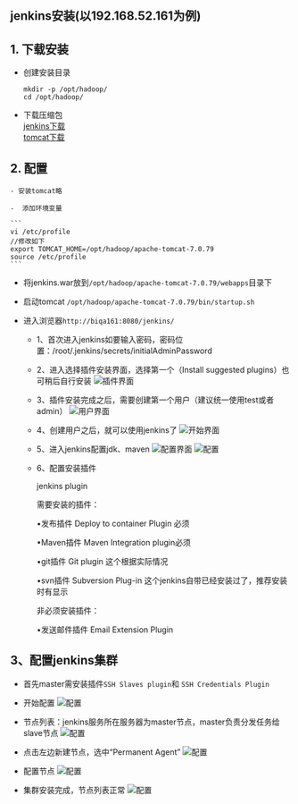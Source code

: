
## jenkins安装(以192.168.52.161为例)
## 1. 下载安装
* 创建安装目录 

    ```
    mkdir -p /opt/hadoop/  
    cd /opt/hadoop/
    ```

* 下载压缩包  
  [jenkins下载](http://updates.jenkins-ci.org/download/war/)  
  [tomcat下载](http://tomcat.apache.org/download-70.cgi)

## 2. 配置

    - 安装tomcat略

    -  添加环境变量

    ```
    vi /etc/profile
    //修改如下
    export TOMCAT_HOME=/opt/hadoop/apache-tomcat-7.0.79
    source /etc/profile
    ```


* 将jenkins.war放到`/opt/hadoop/apache-tomcat-7.0.79/webapps`目录下

* 启动tomcat
`/opt/hadoop/apache-tomcat-7.0.79/bin/startup.sh`

* 进入浏览器`http://biqa161:8080/jenkins/`

  - 1、首次进入jenkins如要输入密码，密码位置：/root/.jenkins/secrets/initialAdminPassword
  - 2、进入选择插件安装界面，选择第一个（Install suggested plugins）也可稍后自行安装
  ![插件界面](./image/jenkins1.png)
  - 3、插件安装完成之后，需要创建第一个用户（建议统一使用test或者admin）
  ![用户界面](./image/jenkins2.png)
  - 4、创建用户之后，就可以使用jenkins了
  ![开始界面](./image/jenkins3.png)
  - 5、进入jenkins配置jdk、maven
  ![配置界面](./image/jenkins4.png)
  ![配置](./image/jenkins5.png)

  - 6、配置安装插件

    jenkins plugin

    需要安装的插件：

    •发布插件 Deploy to container Plugin 必须

    •Maven插件 Maven Integration plugin必须

    •git插件 Git plugin 这个根据实际情况

    •svn插件 Subversion Plug-in 这个jenkins自带已经安装过了，推荐安装时有显示

    非必须安装插件：

    •发送邮件插件 Email Extension Plugin 

## 3、配置jenkins集群
* 首先master需安装插件`SSH Slaves plugin`和 `SSH Credentials Plugin`

* 开始配置
![配置](./image/jenkins6.png)

* 节点列表：jenkins服务所在服务器为master节点，master负责分发任务给slave节点
![配置](./image/jenkins7.png)

* 点击左边新建节点，选中“Permanent Agent” 
![配置](./image/jenkins8.png)

* 配置节点 
![配置](./image/jenkins9.png)

* 集群安装完成，节点列表正常
![配置](./image/jenkins10.png)



